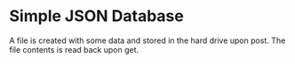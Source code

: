 Simple JSON Database
==============================================
A file is created with some data and stored in the hard drive upon post. The file contents is read back upon get.